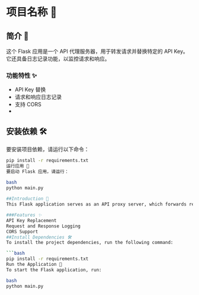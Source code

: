 # 项目名称 🌟

## 简介 📝
这个 Flask 应用是一个 API 代理服务器，用于转发请求并替换特定的 API Key。它还具备日志记录功能，以监控请求和响应。

### 功能特性 ✨
- API Key 替换
- 请求和响应日志记录
- 支持 CORS
- 
## 安装依赖 🛠️
要安装项目依赖，请运行以下命令：
```bash
pip install -r requirements.txt
运行应用 🏃
要启动 Flask 应用，请运行：

bash
python main.py
　
##Introduction 📝
This Flask application serves as an API proxy server, which forwards requests and replaces specific API Keys. It also includes logging capabilities to monitor requests and responses.

###Features ✨
API Key Replacement
Request and Response Logging
CORS Support
##Install Dependencies 🛠️
To install the project dependencies, run the following command:

```bash
pip install -r requirements.txt
Run the Application 🏃
To start the Flask application, run:

bash
python main.py
